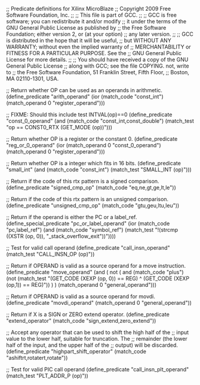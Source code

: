 ;; Predicate definitions for Xilinx MicroBlaze
;; Copyright 2009 Free Software Foundation, Inc.
;;
;; This file is part of GCC.
;;
;; GCC is free software; you can redistribute it and/or modify
;; it under the terms of the GNU General Public License as published by
;; the Free Software Foundation; either version 2, or (at your option)
;; any later version.
;;
;; GCC is distributed in the hope that it will be useful,
;; but WITHOUT ANY WARRANTY; without even the implied warranty of
;; MERCHANTABILITY or FITNESS FOR A PARTICULAR PURPOSE.  See the
;; GNU General Public License for more details.
;;
;; You should have received a copy of the GNU General Public License
;; along with GCC; see the file COPYING.   not, write to
;; the Free Software Foundation, 51 Franklin Street, Fifth Floor,
;; Boston, MA 02110-1301, USA.


;; Return whether OP can be used as an operands in arithmetic.
(define_predicate "arith_operand"
  (ior (match_code "const_int")
       (match_operand 0 "register_operand")))

;; FIXME:  Should this include test INTVAL(op)==0
(define_predicate "const_0_operand"
  (and (match_code "const_int,const_double")
       (match_test "op == CONST0_RTX (GET_MODE (op))")))

;; Return whether OP is a register or the constant 0.
(define_predicate "reg_or_0_operand"
  (ior (match_operand 0 "const_0_operand")
       (match_operand 0 "register_operand")))

;; Return whether OP is a integer which fits in 16 bits.
(define_predicate "small_int"
  (and (match_code "const_int")
       (match_test "SMALL_INT (op)")))

;; Return if the code of this rtx pattern is a signed comparison.
(define_predicate "signed_cmp_op"
  (match_code "eq,ne,gt,ge,lt,le"))

;; Return if the code of this rtx pattern is an unsigned comparison.
(define_predicate "unsigned_cmp_op"
  (match_code "gtu,geu,ltu,leu"))

;;  Return if the operand is either the PC or a label_ref.  
(define_special_predicate "pc_or_label_operand"
  (ior (match_code "pc,label_ref")
       (and (match_code "symbol_ref")
            (match_test "!(strcmp ((XSTR (op, 0)), \"_stack_overflow_exit\"))"))))

;; Test for valid call operand
(define_predicate "call_insn_operand"
  (match_test "CALL_INSN_OP (op)"))

;; Return if OPERAND is valid as a source operand for a move instruction.
(define_predicate "move_operand"
  (and (
     not (
       and (match_code "plus")
           (not (match_test "(GET_CODE (XEXP (op, 0)) == REG) ^ (GET_CODE (XEXP (op,1)) == REG)"))
	 )
       )
       (match_operand 0 "general_operand")))

;; Return if OPERAND is valid as a source operand for movdi.
(define_predicate "movdi_operand"
  (match_operand 0 "general_operand"))

;; Return if X is a SIGN or ZERO extend operator. 
(define_predicate "extend_operator"
  (match_code "sign_extend,zero_extend"))

;; Accept any operator that can be used to shift the high half of the
;;   input value to the lower half, suitable for truncation.  The
;;   remainder (the lower half of the input, and the upper half of the
;;   output) will be discarded.  
(define_predicate "highpart_shift_operator"
  (match_code "ashiftrt,rotatert,rotate"))

;; Test for valid PIC call operand
(define_predicate "call_insn_plt_operand"
  (match_test "PLT_ADDR_P (op)"))
